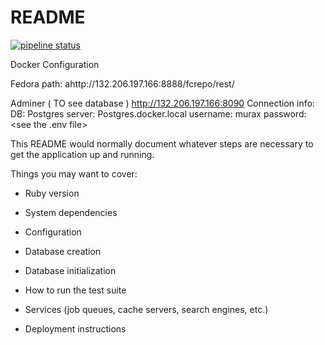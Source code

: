 # README

[![pipeline status](https://gitlab.ncs.mcgill.ca/lts/murax/badges/master/pipeline.svg)](https://gitlab.ncs.mcgill.ca/lts/murax/commits/master)


Docker Configuration 

Fedora path:
ahttp://132.206.197.166:8888/fcrepo/rest/

Adminer ( TO see database )
http://132.206.197.166:8090
Connection info:
DB: Postgres
server: Postgres.docker.local
username: murax
password: <see the .env file>


This README would normally document whatever steps are necessary to get the
application up and running.

Things you may want to cover:

* Ruby version

* System dependencies

* Configuration

* Database creation

* Database initialization

* How to run the test suite

* Services (job queues, cache servers, search engines, etc.)

* Deployment instructions

